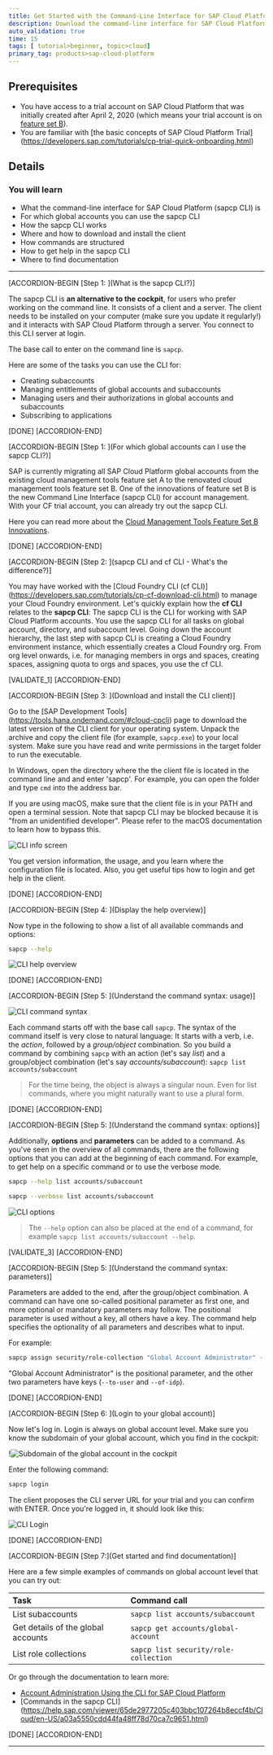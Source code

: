 ```yaml
---
title: Get Started with the Command-Line Interface for SAP Cloud Platform (sapcp CLI)
description: Download the command-line interface for SAP Cloud Platform and learn how to use it.
auto_validation: true
time: 15
tags: [ tutorial>beginner, topic>cloud]
primary_tag: products>sap-cloud-platform
---
```


## Prerequisites
 - You have access to a trial account on SAP Cloud Platform that was initially created after April 2, 2020 (which means your trial account is on [feature set B](https://help.sap.com/viewer/3504ec5ef16548778610c7e89cc0eac3/Cloud/en-US/caf4e4e23aef4666ad8f125af393dfb2.html)).
 - You are familiar with [the basic concepts of SAP Cloud Platform Trial] (https://developers.sap.com/tutorials/cp-trial-quick-onboarding.html)

## Details
### You will learn
  - What the command-line interface for SAP Cloud Platform (sapcp CLI) is
  - For which global accounts you can use the sapcp CLI
  - How the sapcp CLI works
  - Where and how to download and install the client
  - How commands are structured
  - How to get help in the sapcp CLI
  - Where to find documentation


---

[ACCORDION-BEGIN [Step 1: ](What is the sapcp CLI?)]

The sapcp CLI is **an alternative to the cockpit**, for users who prefer working on the command line. It consists of a client and a server. The client needs to be installed on your computer (make sure you update it regularly!) and it interacts with SAP Cloud Platform through a server. You connect to this CLI server at login.

The base call to enter on the command line is `sapcp`.

Here are some of the tasks you can use the CLI for:

- Creating subaccounts
- Managing entitlements of global accounts and subaccounts
- Managing users and their authorizations in global accounts and subaccounts
- Subscribing to applications

[DONE]
[ACCORDION-END]


[ACCORDION-BEGIN [Step 1: ](For which global accounts can I use the sapcp CLI?)]

SAP is currently migrating all SAP Cloud Platform global accounts from the existing cloud management tools feature set A to the renovated cloud management tools feature set B. One of the innovations of feature set B is the new Command Line Interface (sapcp CLI) for account management. With your CF trial account, you can already try out the sapcp CLI.  

Here you can read more about the [Cloud Management Tools Feature Set B Innovations](https://help.sap.com/viewer/3504ec5ef16548778610c7e89cc0eac3/Cloud/en-US/caf4e4e23aef4666ad8f125af393dfb2.html).


[DONE]
[ACCORDION-END]

[ACCORDION-BEGIN [Step 2: ](sapcp CLI and cf CLI - What's the difference?)]

You may have worked with the [Cloud Foundry CLI (cf CLI)] (https://developers.sap.com/tutorials/cp-cf-download-cli.html) to manage your Cloud Foundry environment. Let's quickly explain how the **cf CLI** relates to the **sapcp CLI**:
The sapcp CLI is the CLI for working with SAP Cloud Platform accounts. You use the sapcp CLI for all tasks on global account, directory, and subaccount level. Going down the account hierarchy, the last step with sapcp CLI is creating a Cloud Foundry environment instance, which essentially creates a Cloud Foundry org. From org level onwards, i.e. for managing members in orgs and spaces, creating spaces, assigning quota to orgs and spaces, you use the cf CLI.

[VALIDATE_1]
[ACCORDION-END]


[ACCORDION-BEGIN [Step 3: ](Download and install the CLI client)]

Go to the [SAP Development Tools] (https://tools.hana.ondemand.com/#cloud-cpcli) page to download the latest version of the CLI client for your operating system. Unpack the archive and copy the client file (for example, `sapcp.exe`) to your local system. Make sure you have read and write permissions in the target folder to run the executable.

In Windows, open the directory where the the client file is located in the command line and and enter 'sapcp'. For example, you can open the folder and type `cmd` into the address bar.

If you are using macOS, make sure that the client file is in your PATH and open a terminal session. Note that sapcp CLI may be blocked because it is "from an unidentified developer". Please refer to the macOS documentation to learn how to bypass this.

![CLI info screen](sapcp.png)

You get version information, the usage, and you learn where the configuration file is located. Also, you get useful tips how to login and get help in the client.

[DONE]
[ACCORDION-END]

[ACCORDION-BEGIN [Step 4: ](Display the help overview)]

Now type in the following to show a list of all available commands and options:

```Bash
sapcp --help
```
![CLI help overview](sapcp--help.png)

[DONE]
[ACCORDION-END]


[ACCORDION-BEGIN [Step 5: ](Understand the command syntax: usage)]

![CLI command syntax](usage.png)

Each command starts off with the base call `sapcp`. The syntax of the command itself is very close to natural language: It starts with a verb, i.e. the *action*, followed by a *group/object* combination. So you build a command by combining `sapcp` with an action (let's say *list*) and a group/object combination (let's say *accounts/subaccount*):  `sapcp list accounts/subaccount`

>For the time being, the object is always a singular noun. Even for list commands, where you might naturally want to use a plural form.

[DONE]
[ACCORDION-END]

[ACCORDION-BEGIN [Step 5: ](Understand the command syntax: options)]

Additionally, **options** and **parameters** can be added to a command. As you've seen in the overview of all commands, there are the following options that you can add at the beginning of each command. For example, to get help on a specific command or to use the verbose mode.

```Bash
sapcp --help list accounts/subaccount
```

```Bash
sapcp --verbose list accounts/subaccount
```

![CLI options](options.png)

>The `--help` option can also be placed at the end of a command, for example `sapcp list accounts/subaccount --help`.

[VALIDATE_3]
[ACCORDION-END]


[ACCORDION-BEGIN [Step 5: ](Understand the command syntax: parameters)]

Parameters are added to the end, after the group/object combination. A command can have one so-called positional parameter as first one, and more optional or mandatory parameters may follow. The positional parameter is used without a key, all others have a key. The command help specifies the optionality of all parameters and describes what to input.

For example:

```Bash
sapcp assign security/role-collection "Global Account Administrator" --to-user example@mail.com --of-idp my-idp
```

"Global Account Administrator" is the positional parameter, and the other two parameters have keys (`--to-user` and `--of-idp`).

[DONE]
[ACCORDION-END]

[ACCORDION-BEGIN [Step 6: ](Login to your global account)]

Now let's log in. Login is always on global account level. Make sure you know the subdomain of your global account, which you find in the cockpit:

!![Subdomain of the global account in the cockpit](subdomain-ga.png)

Enter the following command:

```Bash
sapcp login
```

The client proposes the CLI server URL for your trial and you can confirm with ENTER. Once you're logged in, it should look like this:

![CLI Login](sapcplogin.png)

[DONE]
[ACCORDION-END]

[ACCORDION-BEGIN [Step 7:](Get started and find documentation)]

Here are a few simple examples of commands on global account level that you can try out:

|  Task                                   | Command call
|  :-------------                         | :-------------
|  List subaccounts                       | `sapcp list accounts/subaccount`
|  Get details of the global accounts     | `sapcp get accounts/global-account`
|  List role collections                  | `sapcp list security/role-collection`


Or go through the documentation to learn more:

- [Account Administration Using the CLI for SAP Cloud Platform](https://help.sap.com/viewer/65de2977205c403bbc107264b8eccf4b/Cloud/en-US/7c6df2db6332419ea7a862191525377c.html)
- [Commands in the sapcp CLI] (https://help.sap.com/viewer/65de2977205c403bbc107264b8eccf4b/Cloud/en-US/a03a5550cdd44fa48ff78d70ca7c9651.html)


[DONE]
[ACCORDION-END]


---
